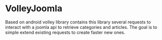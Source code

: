 VolleyJoomla
============

Based on android volley library contains this library several requests to interact with a joomla api to retrieve categories and articles. The goal is to simple extend existing requests to create faster new ones.
